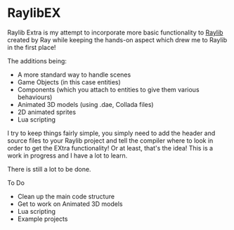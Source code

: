 # RaylibEX

Raylib Extra is my attempt to incorporate more basic functionality to <a href="http://www.raylib.com/index.html">Raylib</a> created by Ray while keeping the hands-on aspect which drew me to Raylib in the first place!

The additions being:
*	A more standard way to handle scenes
*	Game Objects (in this case entities)
*	Components (which you attach to entities to give them various behaviours)
*	Animated 3D models (using .dae, Collada files) 
*	2D animated sprites
*	Lua scripting
	
I try to keep things fairly simple, you simply need to add the header and source files to your Raylib project and tell the compiler where to look in order to get the EXtra functionality!
Or at least, that's the idea!
This is a work in progress and I have a lot to learn.
	
There is still a lot to be done.

To Do
*	Clean up the main code structure
*	Get to work on Animated 3D models
*	Lua scripting
*	Example projects
	
